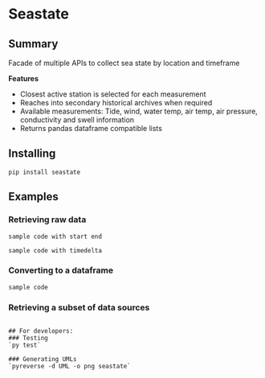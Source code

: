 # Seastate

## Summary
Facade of multiple APIs to collect sea state by location and timeframe

**Features**
- Closest active station is selected for each measurement
- Reaches into secondary historical archives when required
- Available measurements: Tide, wind, water temp, air temp, air pressure, conductivity and swell information
- Returns pandas dataframe compatible lists

## Installing
`pip install seastate`

## Examples
### Retrieving raw data
```
sample code with start end

sample code with timedelta
```

### Converting to a dataframe
```
sample code
```

### Retrieving a subset of data sources
```

## For developers:
### Testing
`py test`

### Generating UMLs
`pyreverse -d UML -o png seastate`